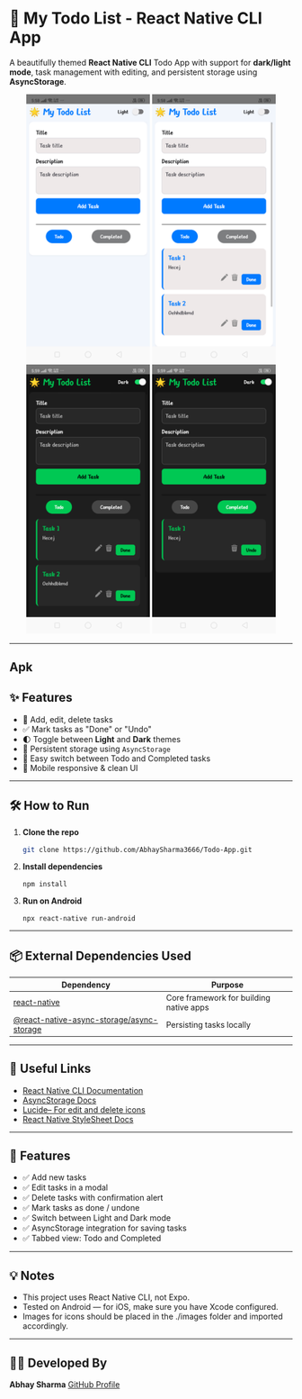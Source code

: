 # 🌟 My Todo List - React Native CLI App

A beautifully themed **React Native CLI** Todo App with support for **dark/light mode**, task management with editing, and persistent storage using **AsyncStorage**.

<p align="center">
  <img src="./image/light-mode-1.png" alt="Todo App Light Mode" width="220"/>
  <img src="./image/light-mode-2.png" alt="Todo App With Tasks" width="220"/>
  <img src="./image/dark-mode-1.png" alt="Todo App Dark Mode" width="220"/>
  <img src="./image/dark-mode-2.png" alt="Todo App Completed Tab" width="220"/>
</p>

---

## Apk 


## ✨ Features

- 🔄 Add, edit, delete tasks
- ✅ Mark tasks as "Done" or "Undo"
- 🌓 Toggle between **Light** and **Dark** themes
- 📁 Persistent storage using `AsyncStorage`
- 🧭 Easy switch between Todo and Completed tasks
- 📱 Mobile responsive & clean UI

---

## 🛠️ How to Run


1. **Clone the repo**
   ```bash
   git clone https://github.com/AbhaySharma3666/Todo-App.git

2. **Install dependencies**
   ```terminal
   npm install
   
3. **Run on Android**
   ```
   npx react-native run-android
---

## 📦 External Dependencies Used

| Dependency                                                                                                            | Purpose                                 |
| --------------------------------------------------------------------------------------------------------------------- | --------------------------------------- |
| [react-native](https://reactnative.dev/)                                                                              | Core framework for building native apps |
| [@react-native-async-storage/async-storage](https://react-native-async-storage.github.io/async-storage/docs/install/) | Persisting tasks locally                |
---
## 🔗 Useful Links
- [React Native CLI Documentation](https://reactnative.dev/docs/environment-setup)
- [AsyncStorage Docs](https://react-native-async-storage.github.io/async-storage/docs/usage/)
- [Lucide– For edit and delete icons](https://lucide.dev/)
- [React Native StyleSheet Docs](https://reactnative.dev/docs/stylesheet)

---
## 🎨 Features
- ✅ Add new tasks
- ✅ Edit tasks in a modal
- ✅ Delete tasks with confirmation alert
- ✅ Mark tasks as done / undone
- ✅ Switch between Light and Dark mode
- ✅ AsyncStorage integration for saving tasks
- ✅ Tabbed view: Todo and Completed

--- 
## 💡 Notes

- This project uses React Native CLI, not Expo.
- Tested on Android — for iOS, make sure you have Xcode configured.
- Images for icons should be placed in the ./images folder and imported accordingly.

---

## 🧑‍💻 Developed By
**Abhay Sharma**
[GitHub Profile](https://github.com/AbhaySharma3666/Todo-App.git)
